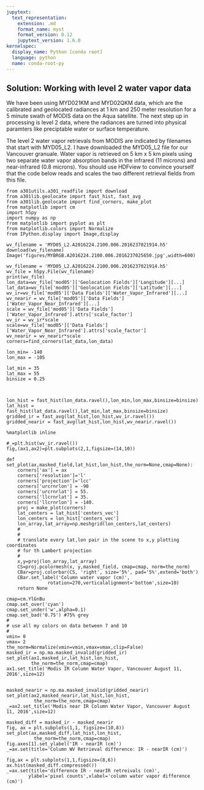 ```yaml
---
jupytext:
  text_representation:
    extension: .md
    format_name: myst
    format_version: 0.12
    jupytext_version: 1.6.0
kernelspec:
  display_name: Python [conda root]
  language: python
  name: conda-root-py
---
```


## Solution: Working with level 2 water vapor data

We have been using MYD021KM and MYD02QKM data, which are the calibrated and geolocated radiances at 1 km and 250 meter resolution for a 5 minute swath of MODIS data on the Aqua satellite.  The next step up in processing is level 2 data, where the radiances are turned into physical paramters like preciptable water or surface temperature.

The level 2 water vapor retrievals from MODIS are indicated by filenames that start with MYD05_L2.  I have downloaded the MYD05_L2 file for our Vancouver granuale.  Water vapor is retrieved on 5 km x 5 km pixels using two separate water vapor absorption bands in the infrared (11 microns) and near-infrared (0.8 microns).  You should use HDFview to convince yourself that the code below reads and scales the two different retrieval fields from this file.

```{code-cell} ipython3
from a301utils.a301_readfile import download
from a301lib.geolocate import fast_hist, fast_avg
from a301lib.geolocate import find_corners, make_plot
from matplotlib import cm
import h5py
import numpy as np
from matplotlib import pyplot as plt
from matplotlib.colors import Normalize
from IPython.display import Image,display

wv_filename = 'MYD05_L2.A2016224.2100.006.2016237021914.h5'
download(wv_filename)
Image('figures/MYBRGB.A2016224.2100.006.2016237025650.jpg',width=600)
```

```{code-cell} ipython3
wv_filename = 'MYD05_L2.A2016224.2100.006.2016237021914.h5'
wv_file = h5py.File(wv_filename)
print(wv_file)
lon_data=wv_file['mod05']['Geolocation Fields']['Longitude'][...]
lat_data=wv_file['mod05']['Geolocation Fields']['Latitude'][...]
wv_ir=wv_file['mod05']['Data Fields']['Water_Vapor_Infrared'][...]
wv_nearir = wv_file['mod05']['Data Fields']['Water_Vapor_Near_Infrared'][...]
scale = wv_file['mod05']['Data Fields']['Water_Vapor_Infrared'].attrs['scale_factor']
wv_ir = wv_ir*scale
scale=wv_file['mod05']['Data Fields']['Water_Vapor_Near_Infrared'].attrs['scale_factor']
wv_nearir = wv_nearir*scale
corners=find_corners(lat_data,lon_data)

lon_min= -140
lon_max = -105

lat_min = 35
lat_max = 55
binsize = 0.25



lon_hist = fast_hist(lon_data.ravel(),lon_min,lon_max,binsize=binsize)
lat_hist =  fast_hist(lat_data.ravel(),lat_min,lat_max,binsize=binsize)
gridded_ir = fast_avg(lat_hist,lon_hist,wv_ir.ravel())
gridded_nearir = fast_avg(lat_hist,lon_hist,wv_nearir.ravel())

%matplotlib inline
                       
#_=plt.hist(wv_ir.ravel())
fig,(ax1,ax2)=plt.subplots(2,1,figsize=(14,10))

def set_plot(ax,masked_field,lat_hist,lon_hist,the_norm=None,cmap=None):
    corners['ax'] = ax
    corners['resolution']='l'
    corners['projection']='lcc'
    corners['urcrnrlon'] = -90
    corners['urcrnrlat'] = 55.
    corners['llcrnrlat'] = 35.
    corners['llcrnrlon'] = -140.
    proj = make_plot(corners)
    lat_centers = lat_hist['centers_vec']
    lon_centers = lon_hist['centers_vec']
    lon_array,lat_array=np.meshgrid(lon_centers,lat_centers)
    #
    #
    # translate every lat,lon pair in the scene to x,y plotting coordinates 
    # for th Lambert projection
    #
    x,y=proj(lon_array,lat_array)
    CS=proj.pcolormesh(x, y,masked_field, cmap=cmap, norm=the_norm)
    CBar=proj.colorbar(CS, 'right', size='5%', pad='5%',extend='both')
    CBar.set_label('Column water vapor (cm)',
               rotation=270,verticalalignment='bottom',size=10)
    return None

cmap=cm.YlGnBu
cmap.set_over('cyan')
cmap.set_under('w',alpha=0.1)
cmap.set_bad('0.75') #75% grey
#
# use all my colors on data between 7 and 10 
#
vmin= 0
vmax= 2
the_norm=Normalize(vmin=vmin,vmax=vmax,clip=False)  
masked_ir = np.ma.masked_invalid(gridded_ir)
set_plot(ax1,masked_ir,lat_hist,lon_hist,
         the_norm=the_norm,cmap=cmap)
ax1.set_title('Modis IR Column Water Vapor, Vancouver August 11, 2016',size=12)
         

masked_nearir = np.ma.masked_invalid(gridded_nearir)
set_plot(ax2,masked_nearir,lat_hist,lon_hist,
          the_norm=the_norm,cmap=cmap)
_=ax2.set_title('Modis near IR Column Water Vapor, Vancouver August 11, 2016',size=12)

```

```{code-cell} ipython3
masked_diff = masked_ir - masked_nearir
fig, ax = plt.subplots(1,1, figsize=(10,8))
set_plot(ax,masked_diff,lat_hist,lon_hist,
          the_norm=the_norm,cmap=cmap)
fig.axes[1].set_ylabel('IR - nearIR (cm)')
_=ax.set(title='Column WV Retrieval difference: IR - nearIR (cm)')
```

```{code-cell} ipython3
fig,ax = plt.subplots(1,1,figsize=(8,6))
ax.hist(masked_diff.compressed())
_=ax.set(title='difference IR - nearIR retreivals (cm)',
        ylabel='pixel counts',xlabel='column water vapor difference (cm)')
```

```{code-cell} ipython3

```

